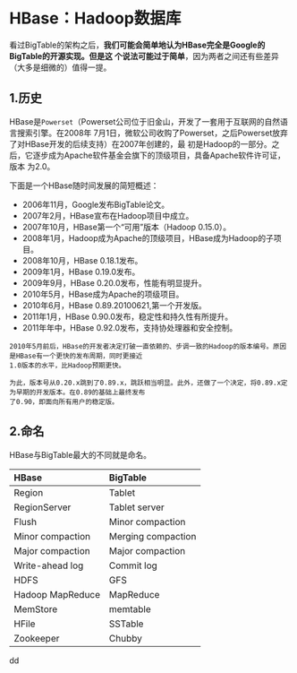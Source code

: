 HBase：Hadoop数据库
================================================================================
看过BigTable的架构之后，**我们可能会简单地认为HBase完全是Google的BigTable的开源实现。但是这
个说法可能过于简单**，因为两者之间还有些差异（大多是细微的）值得一提。

## 1.历史
HBase是`Powerset`（Powerset公司位于旧金山，开发了一套用于互联网的自然语言搜索引擎。在2008年
7月1日，微软公司收购了Powerset，之后Powerset放弃了对HBase开发的后续支持）在2007年创建的，最
初是Hadoop的一部分。之后，它逐步成为Apache软件基金会旗下的顶级项目，具备Apache软件许可证，版本
为2.0。

下面是一个HBase随时间发展的简短概述：
+ 2006年11月，Google发布BigTable论文。
+ 2007年2月，HBase宣布在Hadoop项目中成立。
+ 2007年10月，HBase第一个“可用”版本（Hadoop 0.15.0）。
+ 2008年1月，Hadoop成为Apache的顶级项目，HBase成为Hadoop的子项目。
+ 2008年10月，HBase 0.18.1发布。
+ 2009年1月，HBase 0.19.0发布。
+ 2009年9月，HBase 0.20.0发布，性能有明显提升。
+ 2010年5月，HBase成为Apache的项级项目。
+ 2010年6月，HBase 0.89.20100621,第一个开发版。
+ 2011年1月，HBase 0.90.0发布，稳定性和持久性有所提升。
+ 2011年年中，HBase 0.92.0发布，支持协处理器和安全控制。
```
2010年5月前后，HBase的开发者决定打破一直依赖的、步调一致的Hadoop的版本编号。原因是HBase有一个更快的发布周期，同时更接近
1.0版本的水平，比Hadoop预期更快。

为此，版本号从0.20.x跳到了0.89.x，跳跃相当明显。此外，还做了一个决定，将0.89.x定为早期的开发版本。在0.89的基础上最终发布
了0.90，即面向所有用户的稳定版。
```

## 2.命名
HBase与BigTable最大的不同就是命名。

| HBase | BigTable |
| :------------- | :------------- |
| Region | Tablet |
| RegionServer | Tablet server |
| Flush | Minor compaction |
| Minor compaction | Merging compaction |
| Major compaction | Major compaction |
| Write-ahead log | Commit log |
| HDFS | GFS |
| Hadoop MapReduce | MapReduce |
| MemStore | memtable |
| HFile | SSTable |
| Zookeeper | Chubby |































dd
